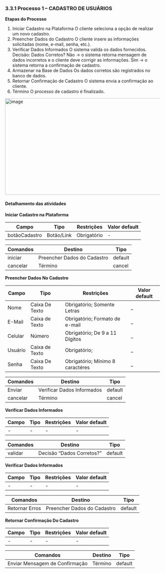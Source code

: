 ### 3.3.1 Processo 1 – CADASTRO DE USUÁRIOS

**Etapas do Processo**
01. Iniciar Cadastro na Plataforma
O cliente seleciona a opção de realizar um novo cadastro.
02. Preencher Dados do Cadastro
O cliente insere as informações solicitadas (nome, e-mail, senha, etc.).
03. Verificar Dados Informados
O sistema valida os dados fornecidos.
Decisão: Dados Corretos?
Não → o sistema retorna mensagem de dados incorretos e o cliente deve corrigir as informações.
Sim → o sistema retorna a confirmação de cadastro.
04. Armazenar na Base de Dados
Os dados corretos são registrados no banco de dados.
05. Retornar Confirmação de Cadastro
O sistema envia a confirmação ao cliente.
06. Término
O processo de cadastro é finalizado.

<img width="1020" height="313" alt="image" src="https://github.com/user-attachments/assets/93faf312-8aae-42c0-a7a3-6411cd4e7a67" />



#### Detalhamento das atividades
**Iniciar Cadastro na Plataforma**

| **Campo**       | **Tipo**         | **Restrições** | **Valor default** |
| ---             | ---              | ---            | ---               |
| botãoCadastro | Botão/Link  |   Obrigatório             |        -           |

| **Comandos**         |  **Destino**                   | **Tipo** |
| ---                  | ---                            | ---               |
| iniciar | Preencher Dados do Cadastro  | default |
| cancelar       |            Término                    |        cancel           |


**Preencher Dados No Cadastro**


| **Campo**       | **Tipo**         | **Restrições** | **Valor default** |
| ---             | ---              | ---               | ---            |
| Nome            | Caixa De Texto   | Obrigatório; Somente Letras        |      _    |
| E-Mail | Caixa de Texto  |  Obrigatório; Formato de e-mail              |         _          |
| Celular             | Número              | Obrigatório; De 9 a 11 Dígitos            |      _       |
| Usuário | Caixa de Texto  |  Obrigatório;               |         _          |
| Senha             | Caixa De Texto             | Obrigatório; Mínimo 8 caractéres            |      _       |


| **Comandos**         |  **Destino**                   | **Tipo** |
| ---                  | ---                            | ---               |
| Enviar               | Verificar Dados Informados             | default           |
| cancelar            | Término  | cancel               |


**Verificar Dados Informados**

| **Campo**       | **Tipo**         | **Restrições** | **Valor default** |
| ---             | ---              | ---            | ---               |
| - | -  |  -                |         -         |

| **Comandos**         |  **Destino**                   | **Tipo** |
| ---                  | ---                            | ---               |
| validar                | Decisão “Dados Corretos?”                         | default               |


**Verificar Dados Informados**

| **Campo**       | **Tipo**         | **Restrições** | **Valor default** |
| ---             | ---              | ---            | ---               |
| - | -  |  -  |         -         |

| **Comandos**         |  **Destino**                   | **Tipo** |
| ---                  | ---                            | ---               |
| Retornar Erros                | Preencher Dados do Cadastro                         | default               |


**Retornar Confirmação Do Cadastro**

| **Campo**       | **Tipo**         | **Restrições** | **Valor default** |
| ---             | ---              | ---            | ---               |
| - | -  |  -                |         -         |

| **Comandos**         |  **Destino**                   | **Tipo** |
| ---                  | ---                            | ---               |
| Enviar Mensagem de Confirmação               | Término                        | default               |

